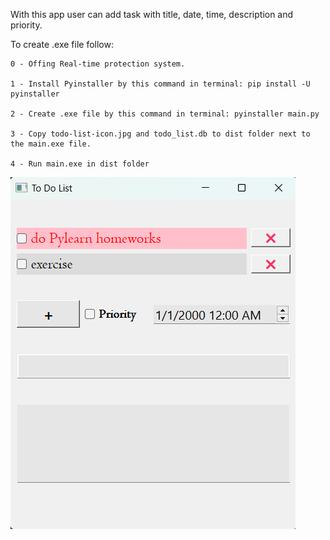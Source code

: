 With this app user can add task with title, date, time, description and priority.

To create .exe file follow:

    0 - Offing Real-time protection system.

    1 - Install Pyinstaller by this command in terminal: pip install -U pyinstaller

    2 - Create .exe file by this command in terminal: pyinstaller main.py

    3 - Copy todo-list-icon.jpg and todo_list.db to dist folder next to the main.exe file.

    4 - Run main.exe in dist folder

![GUI](https://github.com/SinaHosseini/episode-22/blob/ef373ed8c7e5f56a63c147ba7cbe57a0134985d2/Screenshot%202023-06-02%20212838.png?raw=true)